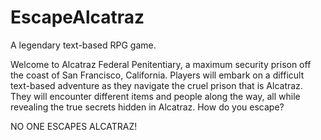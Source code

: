 # EscapeAlcatraz
A legendary text-based RPG game.

Welcome to Alcatraz Federal Penitentiary, a maximum security prison off the coast of San Francisco, California.
Players will embark on a difficult text-based adventure as they navigate the cruel prison that is Alcatraz.
They will encounter different items and people along the way, all while revealing the true secrets hidden in Alcatraz.
How do you escape?

NO ONE ESCAPES ALCATRAZ!
